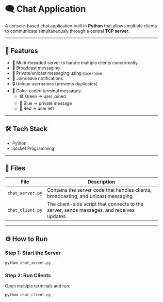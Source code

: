 # 🗨️ Chat Application

A console-based chat application built in **Python** that allows multiple clients to communicate simultaneously through a central **TCP server**.  

---

## 🚀 Features
- 📡 Multi-threaded server to handle multiple clients concurrently
- 📢 Broadcast messaging
- 💌 Private/unicast messaging using `@username`
- 🔔 Join/leave notifications
- 🔒 Unique usernames (prevents duplicates)    
- 🌈 Color-coded terminal messages:
  - 🟩 Green → user joined  
  - 🔵 Blue → private message  
  - 🔴 Red → user left   

---

## 🛠️ Tech Stack
- Python
- Socket Programming
  
---

## 🧩 Files
| File | Description |
|------|--------------|
| `chat_server.py` | Contains the server code that handles clients, broadcasting, and unicast messaging. |
| `chat_client.py` | The client-side script that connects to the server, sends messages, and receives updates. |

---

## ⚙️ How to Run

### Step 1: Start the Server
```bash
python chat_server.py
```
### Step 2: Run Clients
Open multiple terminals and run:
```bash
python chat_client.py
```
